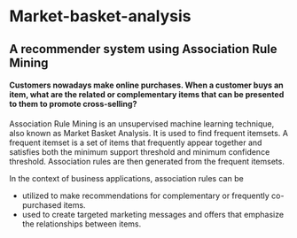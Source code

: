 # Market-basket-analysis
##  A recommender system using Association Rule Mining

#### Customers nowadays make online purchases. When a customer buys an item, what are the related or complementary items that can be presented to them to promote cross-selling?

Association Rule Mining is an unsupervised machine learning technique, also known as Market Basket Analysis. It is used to find frequent itemsets. A frequent itemset is a set of items that frequently appear together and satisfies both the minimum support threshold and minimum confidence threshold.
Association rules are then generated from the frequent itemsets.

In the context of business applications, association rules can be
- utilized to make recommendations for complementary or frequently co-purchased items.
- used to create targeted marketing messages and offers that emphasize the relationships between items. 
